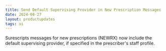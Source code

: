 ```yaml
---
title: Send Default Supervising Provider in New Prescription Messages
date: 2024-08-27
layout: productupdates
tags: ui 
---
```


Surescripts messages for new prescriptions (NEWRX) now include the default supervising provider, if specified in the prescriber's staff profile.